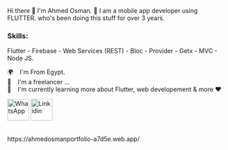 Hi there 👋 I'm Ahmed Osman. 💪
I am a mobile app developer using FLUTTER. who's been doing this stuff for over 3 years.

### **Skills**: <br>
Flutter - Firebase - Web Services (REST) - Bloc - Provider - Getx - MVC - Node JS.

🌍   I'm From Egypt.<br>
🧑   I'm a freelancer ...<br>
🌱   I'm currently learning more about Flutter, web developement & more ❤️<br>


<a href="https://wa.me/+201016649685"><img src="https://upload.wikimedia.org/wikipedia/commons/thumb/6/6b/WhatsApp.svg/640px-WhatsApp.svg.png" alt="WhatsApp" width="50" height="50"></a> <a href="[https://wa.me/+201016649685](https://www.linkedin.com/in/ahmed-osman-2a66081ba/)"><img src="https://cdn-icons-png.flaticon.com/512/174/174857.png" alt="Linkidin" width="50" height="50"></a>

<br>
https://ahmedosmanportfolio-a7d5e.web.app/


